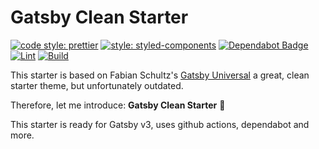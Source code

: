 # Gatsby Clean Starter

[![code style: prettier](https://img.shields.io/badge/code_style-prettier-ff69b4.svg?style=flat)](https://github.com/prettier/prettier)
[![style: styled-components](https://img.shields.io/badge/style-%F0%9F%92%85%20styled--components-orange.svg?colorB=daa357&colorA=db748e)](https://github.com/styled-components/styled-components)
[![Dependabot Badge](https://badgen.net/dependabot/tillhainbach/gatsby-clean-starter?icon=dependabot)](https://github.com/tillhainbach/gatsby-clean-starter/pulls?q=is%3Apr+author%3Aapp%2Fdependabot)
[![Lint](https://github.com/tillhainbach/gatsby-clean-starter/actions/workflows/lint.yaml/badge.svg?branch=main)](https://github.com/tillhainbach/gatsby-clean-starter/actions/workflows/lint.yaml)
[![Build](https://github.com/tillhainbach/gatsby-clean-starter/actions/workflows/build.yaml/badge.svg?branch=main)](https://github.com/tillhainbach/gatsby-clean-starter/actions/workflows/build-validation.yaml)

This starter is based on Fabian Schultz's [Gatsby Universal](https://github.com/fabe/gatsby-universal) a great, clean starter theme, but unfortunately outdated.

Therefore, let me introduce: **Gatsby Clean Starter** :tada:

This starter is ready for Gatsby v3, uses github actions, dependabot and more.
